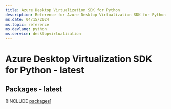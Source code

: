 ```yaml
---
title: Azure Desktop Virtualization SDK for Python
description: Reference for Azure Desktop Virtualization SDK for Python
ms.date: 04/15/2024
ms.topic: reference
ms.devlang: python
ms.service: desktopvirtualization
---
```

# Azure Desktop Virtualization SDK for Python - latest
## Packages - latest
[!INCLUDE [packages](desktop-virtualization-index.md)]